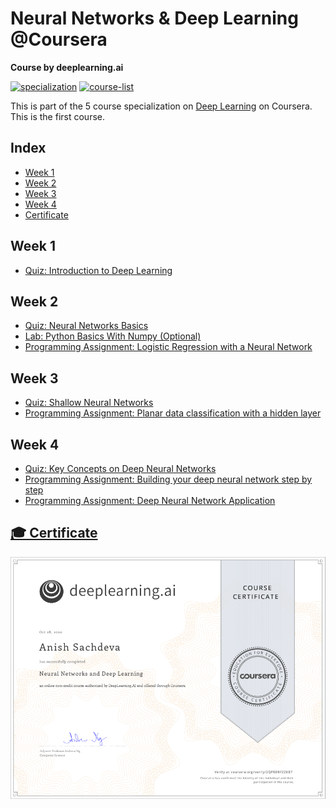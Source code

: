 # Neural Networks & Deep Learning @Coursera
__Course by deeplearning.ai__

[![specialization](https://img.shields.io/badge/specialization-Deep%20Learning-<COLOR>.svg)](https://github.com/anishLearnsToCode/deep-learning-ai)
[![course-list](https://img.shields.io/badge/also%20see-Other%20Coursera%20Courses-1f72ff.svg)](https://github.com/anishLearnsToCode/course-list)

This is part of the 5 course specialization on 
[Deep Learning](https://github.com/anishLearnsToCode/deep-learning-ai) 
on Coursera. This is the first course.

## Index
- [Week 1](#week-1)
- [Week 2](#week-2)
- [Week 3](#week-3)
- [Week 4](#week-4)
- [Certificate](#-certificate)

## Week 1
- [Quiz: Introduction to Deep Learning](week_1/introduction-to-deep-learning-quiz.md)

## Week 2
- [Quiz: Neural Networks Basics](week_2/neural-networks-basics-quiz.md)
- [Lab: Python Basics With Numpy (Optional)](week_2/Python_Basics_With_Numpy.ipynb)
- [Programming Assignment: Logistic Regression with a Neural Network](week_2/logisic-regression-as-a-neural-network/Logistic_Regression_with_a_Neural_Network_mindset.ipynb)

## Week 3
- [Quiz: Shallow Neural Networks](week_3/shallow-neural-networks.md)
- [Programming Assignment: Planar data classification with a hidden layer](week_3/planar-classification-with-one-hidden-layer/Planar_data_classification_with_onehidden_layer.ipynb)

## Week 4
- [Quiz: Key Concepts on Deep Neural Networks](week_4/quiz-key-concepts-deep-neural-networks.md)
- [Programming Assignment: Building your deep neural network step by step](week_4/building-your-deep-neural-network-step-by-step/Building_your_Deep_Neural_Network_Step_by_Step_v8a.ipynb)
- [Programming Assignment: Deep Neural Network Application](week_4/deep-neural-network-application-image-classification/Deep+Neural+Network+-+Application+v8.ipynb)

## [🎓 Certificate](assets/certificate.pdf)
![certificate](assets/certificate.PNG)
